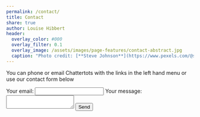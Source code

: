 ```yaml
---
permalink: /contact/
title: Contact
share: true
author: Louise Hibbert
header:
  overlay_color: #000
  overlay_filter: 0.1
  overlay_image: /assets/images/page-features/contact-abstract.jpg
  caption: "Photo credit: [**Steve Johnson**](https://www.pexels.com/@steve)"
---
```


You can phone or email Chattertots with the links in the left hand menu or use our contact form below

<form
  action="https://formspree.io/mgeodkpl"
  method="POST"
>
  <label>
    Your email:
    <input type="text" name="_replyto">
  </label>
  <label>
    Your message:
    <textarea name="message"></textarea>
  </label>

  <!-- your other form fields go here -->
  <input type="hidden" name="_subject" value="Request from website" />
  <button type="submit">Send</button>
</form>